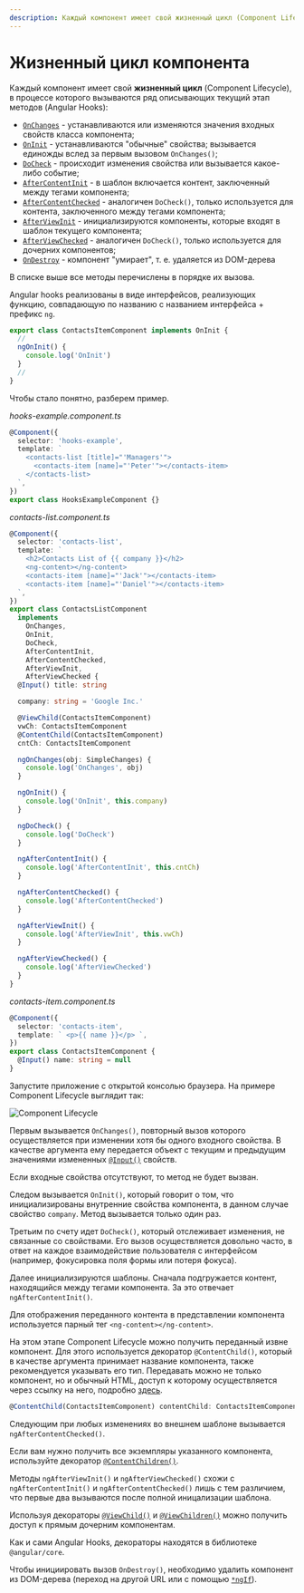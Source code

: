 ```yaml
---
description: Каждый компонент имеет свой жизненный цикл (Component Lifecycle), в процессе которого вызываются ряд описывающих текущий этап методов (Angular Hooks)
---
```


# Жизненный цикл компонента

Каждый компонент имеет свой **жизненный цикл** (Component Lifecycle), в процессе которого вызываются ряд описывающих текущий этап методов (Angular Hooks):

- [`OnChanges`](https://angular.io/api/core/OnChanges) - устанавливаются или изменяются значения входных свойств класса компонента;
- [`OnInit`](https://angular.io/api/core/OnInit) - устанавливаются "обычные" свойства; вызывается единожды вслед за первым вызовом `OnChanges()`;
- [`DoCheck`](https://angular.io/api/core/DoCheck) - происходит изменения свойства или вызывается какое-либо событие;
- [`AfterContentInit`](https://angular.io/api/core/AfterContentInit) - в шаблон включается контент, заключенный между тегами компонента;
- [`AfterContentChecked`](https://angular.io/api/core/AfterContentChecked) - аналогичен `DoCheck()`, только используется для контента, заключенного между тегами компонента;
- [`AfterViewInit`](https://angular.io/api/core/AfterViewInit) - инициализируются компоненты, которые входят в шаблон текущего компонента;
- [`AfterViewChecked`](https://angular.io/api/core/AfterViewChecked) - аналогичен `DoCheck()`, только используется для дочерних компонентов;
- [`OnDestroy`](https://angular.io/api/core/OnDestroy) - компонент "умирает", т. е. удаляется из DOM-дерева

В списке выше все методы перечислены в порядке их вызова.

Angular hooks реализованы в виде интерфейсов, реализующих функцию, совпадающую по названию с названием интерфейса + префикс `ng`.

```ts
export class ContactsItemComponent implements OnInit {
  //
  ngOnInit() {
    console.log('OnInit')
  }
  //
}
```

Чтобы стало понятно, разберем пример.

_hooks-example.component.ts_

```ts
@Component({
  selector: 'hooks-example',
  template: `
    <contacts-list [title]="'Managers'">
      <contacts-item [name]="'Peter'"></contacts-item>
    </contacts-list>
  `,
})
export class HooksExampleComponent {}
```

_contacts-list.component.ts_

```ts
@Component({
  selector: 'contacts-list',
  template: `
    <h2>Contacts List of {{ company }}</h2>
    <ng-content></ng-content>
    <contacts-item [name]="'Jack'"></contacts-item>
    <contacts-item [name]="'Daniel'"></contacts-item>
  `,
})
export class ContactsListComponent
  implements
    OnChanges,
    OnInit,
    DoCheck,
    AfterContentInit,
    AfterContentChecked,
    AfterViewInit,
    AfterViewChecked {
  @Input() title: string

  company: string = 'Google Inc.'

  @ViewChild(ContactsItemComponent)
  vwCh: ContactsItemComponent
  @ContentChild(ContactsItemComponent)
  cntCh: ContactsItemComponent

  ngOnChanges(obj: SimpleChanges) {
    console.log('OnChanges', obj)
  }

  ngOnInit() {
    console.log('OnInit', this.company)
  }

  ngDoCheck() {
    console.log('DoCheck')
  }

  ngAfterContentInit() {
    console.log('AfterContentInit', this.cntCh)
  }

  ngAfterContentChecked() {
    console.log('AfterContentChecked')
  }

  ngAfterViewInit() {
    console.log('AfterViewInit', this.vwCh)
  }

  ngAfterViewChecked() {
    console.log('AfterViewChecked')
  }
}
```

_contacts-item.component.ts_

```ts
@Component({
  selector: 'contacts-item',
  template: ` <p>{{ name }}</p> `,
})
export class ContactsItemComponent {
  @Input() name: string = null
}
```

Запустите приложение c открытой консолью браузера. На примере Component Lifecycle выглядит так:

![Component Lifecycle](lifecycle.png)

Первым вызывается `OnChanges()`, повторный вызов которого осуществляется при изменении хотя бы одного входного свойства. В качестве аргумента ему передается объект с текущим и предыдущим значениями измененных [`@Input()`](https://angular.io/api/core/Input) свойств.

Если входные свойства отсутствуют, то метод не будет вызван.

Следом вызывается `OnInit()`, который говорит о том, что инициализированы внутренние свойства компонента, в данном случае свойство `company`. Метод вызывается только один раз.

Третьим по счету идет `DoCheck()`, который отслеживает изменения, не связанные со свойствами. Его вызов осуществляется довольно часто, в ответ на каждое взаимодействие пользователя с интерфейсом (например, фокусировка поля формы или потеря фокуса).

Далее инициализируются шаблоны. Сначала подгружается контент, находящийся между тегами компонента. За это отвечает `ngAfterContentInit()`.

Для отображения переданного контента в представлении компонента используется парный тег `<ng-content></ng-content>`.

На этом этапе Component Lifecycle можно получить переданный извне компонент. Для этого используется декоратор `@ContentChild()`, который в качестве аргумента принимает название компонента, также рекомендуется указывать его тип. Передавать можно не только компонент, но и обычный HTML, доступ к которому осуществляется через ссылку на него, подробно [здесь](angular-view.md).

```ts
@ContentChild(ContactsItemComponent) contentChild: ContactsItemComponent;
```

Следующим при любых изменениях во внешнем шаблоне вызывается `ngAfterContentChecked()`.

Если вам нужно получить все экземпляры указанного компонента, используйте декоратор [`@ContentChildren()`](https://angular.io/api/core/ContentChildren).

Методы `ngAfterViewInit()` и `ngAfterViewChecked()` схожи с `ngAfterContentInit()` и `ngAfterContentChecked()` лишь с тем различием, что первые два вызываются после полной иницализации шаблона.

Используя декораторы [`@ViewChild()`](https://angular.io/api/core/ViewChild) и [`@ViewChildren()`](https://angular.io/api/core/ViewChildren) можно получить доступ к прямым дочерним компонентам.

Как и сами Angular Hooks, декораторы находятся в библиотеке `@angular/core`.

Чтобы инициировать вызов `OnDestroy()`, необходимо удалить компонент из DOM-дерева (переход на другой URL или с помощью [`*ngIf`](https://angular.io/api/common/NgIf)).
